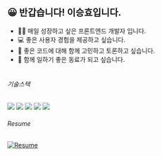 ## 😀 반갑습니다! 이승효입니다.

- 🏃‍♂️ 매일 성장하고 싶은 프론트엔드 개발자 입니다.
- 💻 좋은 사용자 경험을 제공하고 싶습니다.
- 🤔 좋은 코드에 대해 함께 고민하고 토론하고 싶습니다.
- 👬 함께 일하기 좋은 동료가 되고 싶습니다.  
  <br>

###### 기술스택

<img src="https://img.shields.io/badge/JavaScript-f7df1e?style=flat&logo=JavaScript&logoColor=white"/> <img src="https://img.shields.io/badge/TypeScript-3178C6?style=flat&logo=TypeScript&logoColor=white"/> <img src="https://img.shields.io/badge/React.js-61DAFB?style=flat&logo=React&logoColor=white"/> <img src="https://img.shields.io/badge/Next.js-000000?style=flat&logo=Next.Js&logoColor=white"/> <img src="https://img.shields.io/badge/Prisma-2D3748?style=flat&logo=Prisma&logoColor=white"/>
<br>

###### Resume

[![Resume](https://img.shields.io/badge/Resume-ffffff?style=flat&logo=Notion&logoColor=black&link=https://bingwer.notion.site/Seunghyo-Lee-6d2a30d1624c4292aaf8fde431fa3a19)](https://bingwer.notion.site/Seunghyo-Lee-87284ec6377a4f7e97fdcddea266cfa8)
